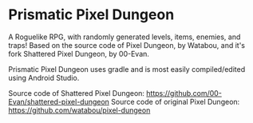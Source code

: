 Prismatic Pixel Dungeon
=======================

A Roguelike RPG, with randomly generated levels, items, enemies, and traps!
Based on the source code of Pixel Dungeon, by Watabou, and it's fork Shattered Pixel Dungeon, by 00-Evan.

Prismatic Pixel Dungeon uses gradle and is most easily compiled/edited using Android Studio.

Source code of Shattered Pixel Dungeon:
https://github.com/00-Evan/shattered-pixel-dungeon
Source code of original Pixel Dungeon:
https://github.com/watabou/pixel-dungeon
